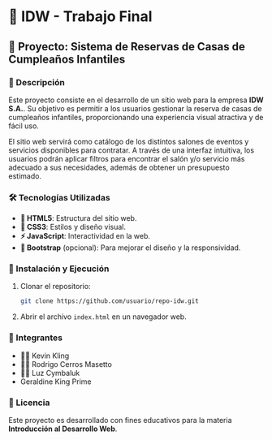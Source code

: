 # 🎂 IDW - Trabajo Final

## 📌 Proyecto: Sistema de Reservas de Casas de Cumpleaños Infantiles

### 📝 Descripción
Este proyecto consiste en el desarrollo de un sitio web para la empresa **IDW S.A.**. Su objetivo es permitir a los usuarios gestionar la reserva de casas de cumpleaños infantiles, proporcionando una experiencia visual atractiva y de fácil uso.

El sitio web servirá como catálogo de los distintos salones de eventos y servicios disponibles para contratar. A través de una interfaz intuitiva, los usuarios podrán aplicar filtros para encontrar el salón y/o servicio más adecuado a sus necesidades, además de obtener un presupuesto estimado.

### 🛠 Tecnologías Utilizadas
- **📄 HTML5**: Estructura del sitio web.
- **🎨 CSS3**: Estilos y diseño visual.
- **⚡ JavaScript**: Interactividad en la web.
- **📱 Bootstrap** (opcional): Para mejorar el diseño y la responsividad.

### 🚀 Instalación y Ejecución
1. Clonar el repositorio:
   ```sh
   git clone https://github.com/usuario/repo-idw.git
   ```
2. Abrir el archivo `index.html` en un navegador web.

### 👥 Integrantes
- 🧑‍💻 Kevin Kling
- 👨‍💻 Rodrigo Cerros Masetto
- 👩‍💻 Luz Cymbaluk
- Geraldine King Prime

### 📜 Licencia
Este proyecto es desarrollado con fines educativos para la materia **Introducción al Desarrollo Web**.
